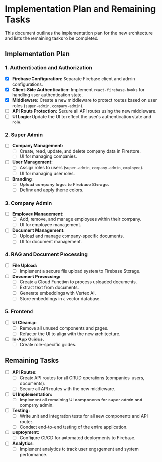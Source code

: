 # Implementation Plan and Remaining Tasks

This document outlines the implementation plan for the new architecture and lists the remaining tasks to be completed.

## Implementation Plan

### 1. **Authentication and Authorization**
-   [x] **Firebase Configuration:** Separate Firebase client and admin configurations.
-   [x] **Client-Side Authentication:** Implement `react-firebase-hooks` for handling user authentication state.
-   [x] **Middleware:** Create a new middleware to protect routes based on user roles (`super-admin`, `company-admin`).
-   [ ] **API Route Protection:** Secure all API routes using the new middleware.
-   [ ] **UI Logic:** Update the UI to reflect the user's authentication state and role.

### 2. **Super Admin**
-   [ ] **Company Management:**
    -   [ ] Create, read, update, and delete company data in Firestore.
    -   [ ] UI for managing companies.
-   [ ] **User Management:**
    -   [ ] Assign roles to users (`super-admin`, `company-admin`, `employee`).
    -   [ ] UI for managing user roles.
-   [ ] **Branding:**
    -   [ ] Upload company logos to Firebase Storage.
    -   [ ] Define and apply theme colors.

### 3. **Company Admin**
-   [ ] **Employee Management:**
    -   [ ] Add, remove, and manage employees within their company.
    -   [ ] UI for employee management.
-   [ ] **Document Management:**
    -   [ ] Upload and manage company-specific documents.
    -   [ ] UI for document management.

### 4. **RAG and Document Processing**
-   [ ] **File Upload:**
    -   [ ] Implement a secure file upload system to Firebase Storage.
-   [ ] **Document Processing:**
    -   [ ] Create a Cloud Function to process uploaded documents.
    -   [ ] Extract text from documents.
    -   [ ] Generate embeddings with Vertex AI.
    -   [ ] Store embeddings in a vector database.

### 5. **Frontend**
-   [ ] **UI Cleanup:**
    -   [ ] Remove all unused components and pages.
    -   [ ] Refactor the UI to align with the new architecture.
-   [ ] **In-App Guides:**
    -   [ ] Create role-specific guides.

## Remaining Tasks

-   [ ] **API Routes:**
    -   [ ] Create API routes for all CRUD operations (companies, users, documents).
    -   [ ] Secure all API routes with the new middleware.
-   [ ] **UI Implementation:**
    -   [ ] Implement all remaining UI components for super admin and company admin.
-   [ ] **Testing:**
    -   [ ] Write unit and integration tests for all new components and API routes.
    -   [ ] Conduct end-to-end testing of the entire application.
-   [ ] **Deployment:**
    -   [ ] Configure CI/CD for automated deployments to Firebase.
-   [ ] **Analytics:**
    -   [ ] Implement analytics to track user engagement and system performance.
